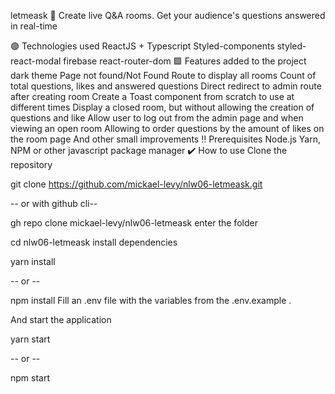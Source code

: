 letmeask 💬
Create live Q&A rooms. Get your audience's questions answered in real-time

🟣 Technologies used
ReactJS + Typescript
Styled-components
styled-react-modal
firebase
react-router-dom
🟪 Features added to the project
dark theme
Page not found/Not Found
Route to display all rooms
Count of total questions, likes and answered questions
Direct redirect to admin route after creating room
Create a Toast component from scratch to use at different times
Display a closed room, but without allowing the creation of questions and like
Allow user to log out from the admin page and when viewing an open room
Allowing to order questions by the amount of likes on the room page
And other small improvements
‼️ Prerequisites
Node.js
Yarn, NPM or other javascript package manager
✔️ How to use
Clone the repository

git clone https://github.com/mickael-levy/nlw06-letmeask.git

-- or with github cli--

gh repo clone mickael-levy/nlw06-letmeask
enter the folder

cd nlw06-letmeask
install dependencies

yarn install 

-- or --

npm install
Fill an .env file with the variables from the .env.example .

And start the application

yarn start 

-- or --

npm start
